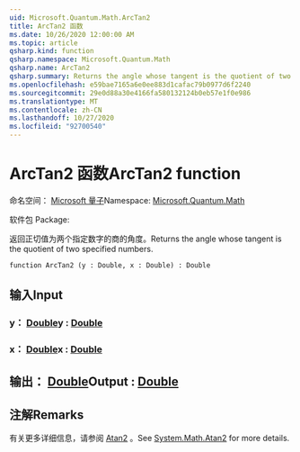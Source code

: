 ```yaml
---
uid: Microsoft.Quantum.Math.ArcTan2
title: ArcTan2 函数
ms.date: 10/26/2020 12:00:00 AM
ms.topic: article
qsharp.kind: function
qsharp.namespace: Microsoft.Quantum.Math
qsharp.name: ArcTan2
qsharp.summary: Returns the angle whose tangent is the quotient of two specified numbers.
ms.openlocfilehash: e59bae7165a6e0ee883d1cafac79b0977d6f2240
ms.sourcegitcommit: 29e0d88a30e4166fa580132124b0eb57e1f0e986
ms.translationtype: MT
ms.contentlocale: zh-CN
ms.lasthandoff: 10/27/2020
ms.locfileid: "92700540"
---
```

# <a name="arctan2-function"></a><span data-ttu-id="876e1-102">ArcTan2 函数</span><span class="sxs-lookup"><span data-stu-id="876e1-102">ArcTan2 function</span></span>

<span data-ttu-id="876e1-103">命名空间： [Microsoft 量子](xref:Microsoft.Quantum.Math)</span><span class="sxs-lookup"><span data-stu-id="876e1-103">Namespace: [Microsoft.Quantum.Math](xref:Microsoft.Quantum.Math)</span></span>

<span data-ttu-id="876e1-104">软件包 [](https://nuget.org/packages/)</span><span class="sxs-lookup"><span data-stu-id="876e1-104">Package: [](https://nuget.org/packages/)</span></span>


<span data-ttu-id="876e1-105">返回正切值为两个指定数字的商的角度。</span><span class="sxs-lookup"><span data-stu-id="876e1-105">Returns the angle whose tangent is the quotient of two specified numbers.</span></span>

```qsharp
function ArcTan2 (y : Double, x : Double) : Double
```


## <a name="input"></a><span data-ttu-id="876e1-106">输入</span><span class="sxs-lookup"><span data-stu-id="876e1-106">Input</span></span>

### <a name="y--double"></a><span data-ttu-id="876e1-107">y： [Double](xref:microsoft.quantum.lang-ref.double)</span><span class="sxs-lookup"><span data-stu-id="876e1-107">y : [Double](xref:microsoft.quantum.lang-ref.double)</span></span>




### <a name="x--double"></a><span data-ttu-id="876e1-108">x： [Double](xref:microsoft.quantum.lang-ref.double)</span><span class="sxs-lookup"><span data-stu-id="876e1-108">x : [Double](xref:microsoft.quantum.lang-ref.double)</span></span>





## <a name="output--double"></a><span data-ttu-id="876e1-109">输出： [Double](xref:microsoft.quantum.lang-ref.double)</span><span class="sxs-lookup"><span data-stu-id="876e1-109">Output : [Double](xref:microsoft.quantum.lang-ref.double)</span></span>



## <a name="remarks"></a><span data-ttu-id="876e1-110">注解</span><span class="sxs-lookup"><span data-stu-id="876e1-110">Remarks</span></span>

<span data-ttu-id="876e1-111">有关更多详细信息，请参阅 [Atan2](https://docs.microsoft.com/dotnet/api/system.math.atan2) 。</span><span class="sxs-lookup"><span data-stu-id="876e1-111">See [System.Math.Atan2](https://docs.microsoft.com/dotnet/api/system.math.atan2) for more details.</span></span>